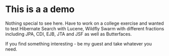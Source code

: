 # This is a a demo

Nothing special to see here. Have to work on a college exercise and wanted to test Hibernate Search with Lucene,
Wildfly Swarm with different fractions including JPA, CDI, EJB, JTA and JSF as well as Butterfaces.

If you find something interesting - be my guest and take whatever you need.